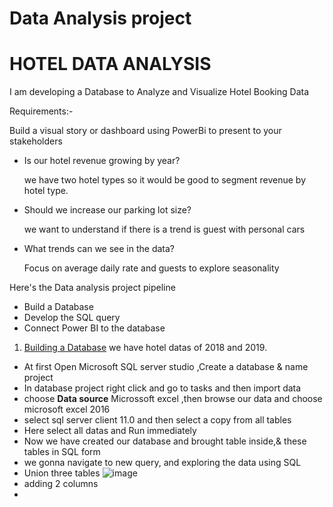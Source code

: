 # Data Analysis project

# HOTEL DATA ANALYSIS

I am developing a Database to Analyze and Visualize Hotel Booking Data 

Requirements:-

Build a visual story or dashboard using PowerBi to present to your stakeholders

* Is our hotel revenue growing by year?
 
  we have two hotel types so it would be good to segment revenue by hotel type.
 * Should we increase our parking lot size?
 
   we want to  understand if there is a trend is guest with personal cars
  * What trends can we see in the data?
    
    Focus on average daily rate and guests to explore seasonality
   
   Here's the Data analysis project pipeline
   
   * Build a Database
   * Develop the SQL query
   * Connect Power BI to the database
    
  1. <ins>Building a Database</ins>
  we have hotel datas of 2018 and 2019.
  * At first Open Microsoft SQL server studio ,Create a database & name project
  * In database project right click and go to tasks and then import data
  * choose **Data source** Microssoft excel ,then browse our data and choose microsoft excel 2016
  * select sql server client 11.0 and then select a copy from all tables
  * Here select all datas and Run immediately
  * Now we have created our database and brought table inside,& these tables in SQL form
  * we gonna navigate to new query, and exploring the data using SQL
  * Union three tables ![image](https://user-images.githubusercontent.com/109593081/211749492-aa86d42a-ea68-4a60-a055-48883a225953.png)
* adding 2 columns
*


